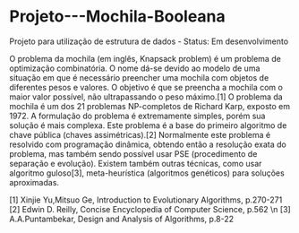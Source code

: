 # Projeto---Mochila-Booleana
Projeto para utilização de estrutura de dados - Status: Em desenvolvimento

O problema da mochila (em inglês, Knapsack problem) é um problema de optimização combinatória. O nome dá-se devido ao modelo de uma 
situação em que é necessário preencher uma mochila com objetos de diferentes pesos e valores. O objetivo é que se preencha a mochila
com o maior valor possível, não ultrapassando o peso máximo.[1]
O problema da mochila é um dos 21 problemas NP-completos de Richard Karp, exposto em 1972. A formulação do problema é extremamente
simples, porém sua solução é mais complexa. Este problema é a base do primeiro algoritmo de chave pública (chaves assimétricas).[2]
Normalmente este problema é resolvido com programação dinâmica, obtendo então a resolução exata do problema, mas também sendo 
possível usar PSE (procedimento de separação e evolução). Existem também outras técnicas, como usar algoritmo guloso[3], 
meta-heurística (algoritmos genéticos) para soluções aproximadas.



[1] Xinjie Yu,Mitsuo Ge, Introduction to Evolutionary Algorithms, p.270-271 
[2] Edwin D. Reilly, Concise Encyclopedia of Computer Science, p.562 \n
[3] A.A.Puntambekar, Design and Analysis of Algorithms, p.8-22
